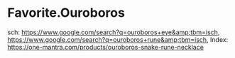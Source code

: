 # Favorite.Ouroboros
sch: https://www.google.com/search?q=ouroboros+eye&amp;tbm=isch, https://www.google.com/search?q=ouroboros+rune&amp;tbm=isch, Index: https://one-mantra.com/products/ouroboros-snake-rune-necklace
